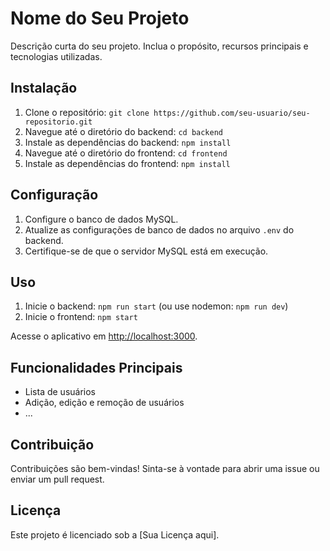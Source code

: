 # Nome do Seu Projeto

Descrição curta do seu projeto. Inclua o propósito, recursos principais e tecnologias utilizadas.

## Instalação

1. Clone o repositório: `git clone https://github.com/seu-usuario/seu-repositorio.git`
2. Navegue até o diretório do backend: `cd backend`
3. Instale as dependências do backend: `npm install`
4. Navegue até o diretório do frontend: `cd frontend`
5. Instale as dependências do frontend: `npm install`

## Configuração

1. Configure o banco de dados MySQL. 
2. Atualize as configurações de banco de dados no arquivo `.env` do backend.
3. Certifique-se de que o servidor MySQL está em execução.

## Uso

1. Inicie o backend: `npm run start` (ou use nodemon: `npm run dev`)
2. Inicie o frontend: `npm start`

Acesse o aplicativo em [http://localhost:3000](http://localhost:3000).

## Funcionalidades Principais

- Lista de usuários
- Adição, edição e remoção de usuários
- ...

## Contribuição

Contribuições são bem-vindas! Sinta-se à vontade para abrir uma issue ou enviar um pull request.

## Licença

Este projeto é licenciado sob a [Sua Licença aqui].

